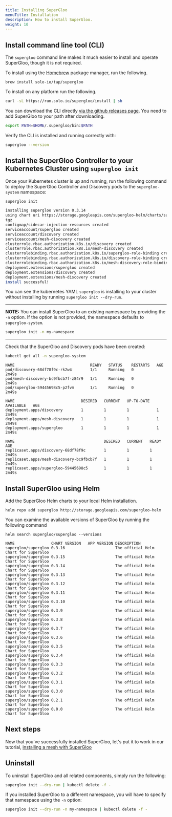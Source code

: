 ```yaml
---
title: Installing SuperGloo
menuTitle: Installation
description: How to install SuperGloo.
weight: 10
---
```


## Install command line tool (CLI)

The `supergloo` command line makes it much easier to install and operate SuperGloo, though it is not required.

To install using the [Homebrew](https://brew.sh) package manager, run the following.

```shell
brew install solo-io/tap/supergloo
```

To install on any platform run the following.

```bash
curl -sL https://run.solo.io/supergloo/install | sh
```

You can download the CLI directly [via the github releases page](https://github.com/solo-io/supergloo/releases). You
need to add SuperGloo to your path after downloading.

```bash
export PATH=$HOME/.supergloo/bin:$PATH
```

Verify the CLI is installed and running correctly with:

```bash
supergloo --version
```

## Install the SuperGloo Controller to your Kubernetes Cluster using `supergloo init`

Once your Kubernetes cluster is up and running, run the following command to deploy the SuperGloo Controller and
Discovery pods to the `supergloo-system` namespace:

```bash
supergloo init

installing supergloo version 0.3.14
using chart uri https://storage.googleapis.com/supergloo-helm/charts/supergloo-0.3.14.
tgz
configmap/sidecar-injection-resources created
serviceaccount/supergloo created
serviceaccount/discovery created
serviceaccount/mesh-discovery created
clusterrole.rbac.authorization.k8s.io/discovery created
clusterrole.rbac.authorization.k8s.io/mesh-discovery created
clusterrolebinding.rbac.authorization.k8s.io/supergloo-role-binding created
clusterrolebinding.rbac.authorization.k8s.io/discovery-role-binding created
clusterrolebinding.rbac.authorization.k8s.io/mesh-discovery-role-binding created
deployment.extensions/supergloo created
deployment.extensions/discovery created
deployment.extensions/mesh-discovery created
install successful!
```

You can see the kubernetes YAML `supergloo` is installing to your cluster without installing
by running `supergloo init --dry-run`.

---
**NOTE:** You can install SuperGloo to an existing namespace by providing the `-n` option. If the option is not provided, the namespace defaults to `supergloo-system`.

```bash
supergloo init -n my-namespace
```

---

Check that the SuperGloo and Discovery pods have been created:

```bash
kubectl get all -n supergloo-system
```

```noop
NAME                                 READY   STATUS    RESTARTS   AGE
pod/discovery-68df78f9c-rk2w4        1/1     Running   0          2m49s
pod/mesh-discovery-bc9fbcb7f-z84r9   1/1     Running   0          2m49s
pod/supergloo-59445698c5-p2fvm       1/1     Running   0          2m49s

NAME                             DESIRED   CURRENT   UP-TO-DATE   AVAILABLE   AGE
deployment.apps/discovery        1         1         1            1           2m49s
deployment.apps/mesh-discovery   1         1         1            1           2m49s
deployment.apps/supergloo        1         1         1            1           2m49s

NAME                                       DESIRED   CURRENT   READY   AGE
replicaset.apps/discovery-68df78f9c        1         1         1       2m49s
replicaset.apps/mesh-discovery-bc9fbcb7f   1         1         1       2m49s
replicaset.apps/supergloo-59445698c5       1         1         1       2m49s
```

## Install SuperGloo using Helm

Add the SuperGloo Helm charts to your local Helm installation.

```shell
helm repo add supergloo http://storage.googleapis.com/supergloo-helm
```

You can examine the available versions of SuperGloo by running the following command

```shell
helm search supergloo/supergloo --versions
```

```noop
NAME               	CHART VERSION	APP VERSION	DESCRIPTION
supergloo/supergloo	0.3.16       	           	The official Helm Chart for SuperGloo
supergloo/supergloo	0.3.15       	           	The official Helm Chart for SuperGloo
supergloo/supergloo	0.3.14       	           	The official Helm Chart for SuperGloo
supergloo/supergloo	0.3.13       	           	The official Helm Chart for SuperGloo
supergloo/supergloo	0.3.12       	           	The official Helm Chart for SuperGloo
supergloo/supergloo	0.3.11       	           	The official Helm Chart for SuperGloo
supergloo/supergloo	0.3.10       	           	The official Helm Chart for SuperGloo
supergloo/supergloo	0.3.9        	           	The official Helm Chart for SuperGloo
supergloo/supergloo	0.3.8        	           	The official Helm Chart for SuperGloo
supergloo/supergloo	0.3.7        	           	The official Helm Chart for SuperGloo
supergloo/supergloo	0.3.6        	           	The official Helm Chart for SuperGloo
supergloo/supergloo	0.3.5        	           	The official Helm Chart for SuperGloo
supergloo/supergloo	0.3.4        	           	The official Helm Chart for SuperGloo
supergloo/supergloo	0.3.3        	           	The official Helm Chart for SuperGloo
supergloo/supergloo	0.3.2        	           	The official Helm Chart for SuperGloo
supergloo/supergloo	0.3.1        	           	The official Helm Chart for SuperGloo
supergloo/supergloo	0.3.0        	           	The official Helm Chart for SuperGloo
supergloo/supergloo	0.2.1        	           	The official Helm Chart for SuperGloo
supergloo/supergloo	0.0.0        	           	The official Helm Chart for SuperGloo
```

## Next steps

Now that you've successfully installed SuperGloo, let's put it to work in our tutorial, [installing a mesh with SuperGloo](../mesh/install-istio)

## Uninstall

To uninstall SuperGloo and all related components, simply run the following:

```bash
supergloo init --dry-run | kubectl delete -f -
```

If you installed SuperGloo to a different namespace, you will have to specify that namespace using the `-n` option:

```bash
supergloo init --dry-run -n my-namespace | kubectl delete -f -
```
